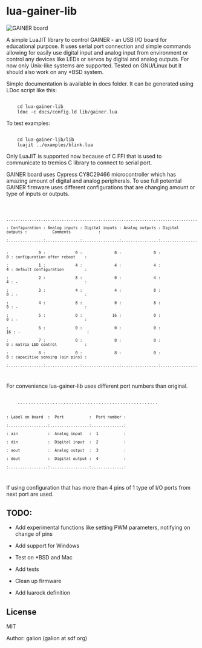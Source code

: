 lua-gainer-lib
==============

![GAINER board](gainer-without-goldpins.png "GAINER board")

A simple LuaJIT library to control GAINER - an USB I/O board for educational purpose. It uses serial port connection and simple commands
allowing for easily use digital input and analog input from environment or
control any devices like LEDs or servos by digital and analog outputs.
For now only Unix-like systems are supported. Tested on GNU/Linux but it should also work on any *BSD system.

Simple documentation is available in docs folder. It can be generated using LDoc script like this:

<code>
    cd lua-gainer-lib
    ldoc -c docs/config.ld lib/gainer.lua 
</code>

To test examples:

<code>
    cd lua-gainer-lib/lib
    luajit ../examples/blink.lua
</code> 


Only LuaJIT is supported now because of C FFI that is used to communicate to tremios C library to connect to serial port.

GAINER board uses Cypress CY8C29466 microcontroller which has amazing amount of digital and analog peripherals. To use full potential GAINER firmware uses different configurations that are changing amount or type of inputs or outputs.

<code>

    .....................................................................................................................
    
    : Configuration : Analog inputs : Digital inputs : Analog outputs : Digital outputs :           Comments            :
    
    :...............:...............:................:................:.................:...............................:


    :             0 :             0 :              0 :              0 :               0 : configuration after reboot    :
    
    :             1 :             4 :              4 :              4 :               4 : default configuration         :
    
    :             2 :             8 :              0 :              4 :               4 : -                             :
    
    :             3 :             4 :              4 :              8 :               0 : -                             :
    
    :             4 :             8 :              0 :              8 :               0 : -                             :
    
    :             5 :             0 :             16 :              0 :               0 : -                             :
    
    :             6 :             0 :              0 :              0 :              16 : -                             :
    
    :             7 :             0 :              8 :              8 :               0 : matrix LED control            :
    
    :             8 :             0 :              8 :              0 :               8 : capacitive sensing (ain pins) :
    
    :...............:...............:................:................:.................:...............................:

</code>

For convenience lua-gainer-lib uses different port numbers than original.

<code>
    ....................................................
    
    : Label on board  :  Port           :  Port number :
    
    :.................:.................:..............:
    
    : ain             :  Analog input   :  1           :
    
    : din             :  Digital input  :  2           :
    
    : aout            :  Analog output  :  3           :
    
    : dout            :  Digital output :  4           :
    
    :.................:.................:..............:
</code>

If using configuration that has more than 4 pins of 1 type of I/O ports from next port are used.

TODO:
----

- Add experimental functions like setting PWM parameters, notifying on change of pins

- Add support for Windows

- Test on *BSD and Mac

- Add tests

- Clean up firmware

- Add luarock definition

License
-------

MIT

Author: galion (galion at sdf org)